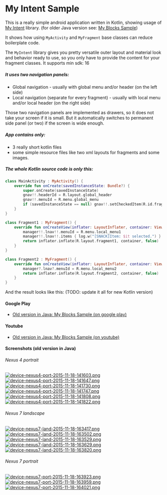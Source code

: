 # My Intent Sample

This is a really simple android application written in Kotlin, showing usage of [My Intent](https://github.com/langara/MyIntent) library.
(for older Java version see: [My Blocks Sample](https://github.com/langara/MyBlocksSample))

It shows how using `MyActivity` and `MyFragment` base classes can reduce boilerplate code.

The `MyIntent` library gives you pretty versatile outer layout and material look and behavior ready to use, so you only have to provide the content for your
fragment classes. It supports min sdk: 16

##### It uses two navigation panels:

* Global navigation - usually with global menu and/or header (on the left side)
* Local navigation (separate for every fragment) - usually with local menu and/or local header (on the right side)

Those two navigation panels are implemented as drawers, so it does not take your screen if it is small. But it automatically switches to permanent side panel (or two) if the screen is wide enough.

##### App contains only:
* 3 really short kotlin files
* some simple resource files like two xml layouts for fragments and some images.

##### The whole Kotlin source code is only this:

```kotlin
class MainActivity : MyActivity() {
    override fun onCreate(savedInstanceState: Bundle?) {
        super.onCreate(savedInstanceState)
        gnav!!.headerId = R.layout.global_header
        gnav!!.menuId = R.menu.global_menu
        if (savedInstanceState == null) gnav!!.setCheckedItem(R.id.fragment1, true)
    }
}

```

```kotlin
class Fragment1 : MyFragment() {
    override fun onCreateView(inflater: LayoutInflater, container: ViewGroup?, savedInstanceState: Bundle?): View? {
        manager!!.lnav!!.menuId = R.menu.local_menu1
        manager!!.lnav!!.items { log.w("[SNACK]Item: $it selected.") } // TODO: manage subscription
        return inflater.inflate(R.layout.fragment1, container, false)
    }
}

```

```kotlin
class Fragment2 : MyFragment() {
    override fun onCreateView(inflater: LayoutInflater, container: ViewGroup?, savedInstanceState: Bundle?): View? {
        manager?.lnav?.menuId = R.menu.local_menu2
        return inflater.inflate(R.layout.fragment2, container, false)
    }
}
```

And the result looks like this:
(TODO: update it all for new Kotlin version)

#### Google Play

* [Old version in Java: My Blocks Sample (on google play)](https://play.google.com/store/apps/details?id=pl.mareklangiewicz.myblockssample)


#### Youtube

* [Old version in Java: My Blocks Sample (on youtube)](https://www.youtube.com/watch?v=R-bpq55UYGI)



#### Screenshots (old version in Java)



###### Nexus 4 portrait

[![device-nexus4-port-2015-11-18-141603.png](screenshots/thumbnails/device-nexus4-port-2015-11-18-141603.png)](https://raw.githubusercontent.com/langara/MyBlocksSample/master/screenshots/device-nexus4-port-2015-11-18-141603.png)
[![device-nexus4-port-2015-11-18-141647.png](screenshots/thumbnails/device-nexus4-port-2015-11-18-141647.png)](https://raw.githubusercontent.com/langara/MyBlocksSample/master/screenshots/device-nexus4-port-2015-11-18-141647.png)
[![device-nexus4-port-2015-11-18-141730.png](screenshots/thumbnails/device-nexus4-port-2015-11-18-141730.png)](https://raw.githubusercontent.com/langara/MyBlocksSample/master/screenshots/device-nexus4-port-2015-11-18-141730.png)
[![device-nexus4-port-2015-11-18-141747.png](screenshots/thumbnails/device-nexus4-port-2015-11-18-141747.png)](https://raw.githubusercontent.com/langara/MyBlocksSample/master/screenshots/device-nexus4-port-2015-11-18-141747.png)
[![device-nexus4-port-2015-11-18-141808.png](screenshots/thumbnails/device-nexus4-port-2015-11-18-141808.png)](https://raw.githubusercontent.com/langara/MyBlocksSample/master/screenshots/device-nexus4-port-2015-11-18-141808.png)
[![device-nexus4-port-2015-11-18-141822.png](screenshots/thumbnails/device-nexus4-port-2015-11-18-141822.png)](https://raw.githubusercontent.com/langara/MyBlocksSample/master/screenshots/device-nexus4-port-2015-11-18-141822.png)



###### Nexus 7 landscape

[![device-nexus7-land-2015-11-18-163417.png](screenshots/thumbnails/device-nexus7-land-2015-11-18-163417.png)](https://raw.githubusercontent.com/langara/MyBlocksSample/master/screenshots/device-nexus7-land-2015-11-18-163417.png)
[![device-nexus7-land-2015-11-18-163502.png](screenshots/thumbnails/device-nexus7-land-2015-11-18-163502.png)](https://raw.githubusercontent.com/langara/MyBlocksSample/master/screenshots/device-nexus7-land-2015-11-18-163502.png)
[![device-nexus7-land-2015-11-18-163529.png](screenshots/thumbnails/device-nexus7-land-2015-11-18-163529.png)](https://raw.githubusercontent.com/langara/MyBlocksSample/master/screenshots/device-nexus7-land-2015-11-18-163529.png)
[![device-nexus7-land-2015-11-18-163629.png](screenshots/thumbnails/device-nexus7-land-2015-11-18-163629.png)](https://raw.githubusercontent.com/langara/MyBlocksSample/master/screenshots/device-nexus7-land-2015-11-18-163629.png)
[![device-nexus7-land-2015-11-18-163820.png](screenshots/thumbnails/device-nexus7-land-2015-11-18-163820.png)](https://raw.githubusercontent.com/langara/MyBlocksSample/master/screenshots/device-nexus7-land-2015-11-18-163820.png)



###### Nexus 7 portrait

[![device-nexus7-port-2015-11-18-163923.png](screenshots/thumbnails/device-nexus7-port-2015-11-18-163923.png)](https://raw.githubusercontent.com/langara/MyBlocksSample/master/screenshots/device-nexus7-port-2015-11-18-163923.png)
[![device-nexus7-port-2015-11-18-163959.png](screenshots/thumbnails/device-nexus7-port-2015-11-18-163959.png)](https://raw.githubusercontent.com/langara/MyBlocksSample/master/screenshots/device-nexus7-port-2015-11-18-163959.png)
[![device-nexus7-port-2015-11-18-164021.png](screenshots/thumbnails/device-nexus7-port-2015-11-18-164021.png)](https://raw.githubusercontent.com/langara/MyBlocksSample/master/screenshots/device-nexus7-port-2015-11-18-164021.png)

